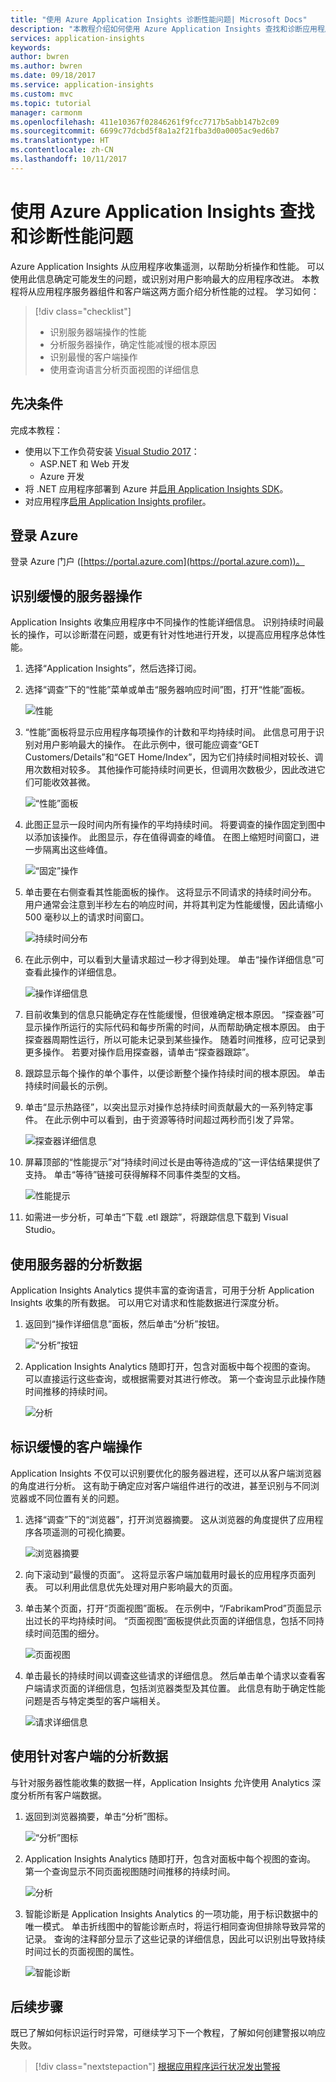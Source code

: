 ```yaml
---
title: "使用 Azure Application Insights 诊断性能问题| Microsoft Docs"
description: "本教程介绍如何使用 Azure Application Insights 查找和诊断应用程序中的性能问题。"
services: application-insights
keywords: 
author: bwren
ms.author: bwren
ms.date: 09/18/2017
ms.service: application-insights
ms.custom: mvc
ms.topic: tutorial
manager: carmonm
ms.openlocfilehash: 411e10367f02846261f9fcc7717b5abb147b2c09
ms.sourcegitcommit: 6699c77dcbd5f8a1a2f21fba3d0a0005ac9ed6b7
ms.translationtype: HT
ms.contentlocale: zh-CN
ms.lasthandoff: 10/11/2017
---
```

# <a name="find-and-diagnose-performance-issues-with-azure-application-insights"></a>使用 Azure Application Insights 查找和诊断性能问题

Azure Application Insights 从应用程序收集遥测，以帮助分析操作和性能。  可以使用此信息确定可能发生的问题，或识别对用户影响最大的应用程序改进。  本教程将从应用程序服务器组件和客户端这两方面介绍分析性能的过程。  学习如何：

> [!div class="checklist"]
> * 识别服务器端操作的性能
> * 分析服务器操作，确定性能减慢的根本原因
> * 识别最慢的客户端操作
> * 使用查询语言分析页面视图的详细信息


## <a name="prerequisites"></a>先决条件

完成本教程：

- 使用以下工作负荷安装 [Visual Studio 2017](https://www.visualstudio.com/downloads/)：
    - ASP.NET 和 Web 开发
    - Azure 开发
- 将 .NET 应用程序部署到 Azure 并[启用 Application Insights SDK](app-insights-asp-net.md)。
- 对应用程序[启用 Application Insights profiler](app-insights-profiler.md#enable-the-profiler)。 

## <a name="log-in-to-azure"></a>登录 Azure
登录 Azure 门户 ([https://portal.azure.com](https://portal.azure.com))。

## <a name="identify-slow-server-operations"></a>识别缓慢的服务器操作 
Application Insights 收集应用程序中不同操作的性能详细信息。  识别持续时间最长的操作，可以诊断潜在问题，或更有针对性地进行开发，以提高应用程序总体性能。 

1. 选择“Application Insights”，然后选择订阅。  
1. 选择“调查”下的“性能”菜单或单击“服务器响应时间”图，打开“性能”面板。

    ![性能](media/app-insights-tutorial-performance/performance.png)

2. “性能”面板将显示应用程序每项操作的计数和平均持续时间。  此信息可用于识别对用户影响最大的操作。 在此示例中，很可能应调查“GET Customers/Details”和“GET Home/Index”，因为它们持续时间相对较长、调用次数相对较多。  其他操作可能持续时间更长，但调用次数极少，因此改进它们可能收效甚微。  

    ![“性能”面板](media/app-insights-tutorial-performance/performance-blade.png)

3. 此图正显示一段时间内所有操作的平均持续时间。  将要调查的操作固定到图中以添加该操作。  此图显示，存在值得调查的峰值。  在图上缩短时间窗口，进一步隔离出这些峰值。

    ![“固定”操作](media/app-insights-tutorial-performance/pin-operations.png)

4.  单击要在右侧查看其性能面板的操作。 这将显示不同请求的持续时间分布。  用户通常会注意到半秒左右的响应时间，并将其判定为性能缓慢，因此请缩小 500 毫秒以上的请求时间窗口。  

    ![持续时间分布](media/app-insights-tutorial-performance/duration-distribution.png)
  
5.  在此示例中，可以看到大量请求超过一秒才得到处理。 单击“操作详细信息”可查看此操作的详细信息。

    ![操作详细信息](media/app-insights-tutorial-performance/operation-details.png)
    
6.  目前收集到的信息只能确定存在性能缓慢，但很难确定根本原因。  “探查器”可显示操作所运行的实际代码和每步所需的时间，从而帮助确定根本原因。 由于探查器周期性运行，所以可能未记录到某些操作。  随着时间推移，应可记录到更多操作。  若要对操作启用探查器，请单击“探查器跟踪”。
5.  跟踪显示每个操作的单个事件，以便诊断整个操作持续时间的根本原因。  单击持续时间最长的示例。
6.  单击“显示热路径”，以突出显示对操作总持续时间贡献最大的一系列特定事件。  在此示例中可以看到，由于资源等待时间超过两秒而引发了异常。

    ![探查器详细信息](media/app-insights-tutorial-performance/profiler-details.png)

7.  屏幕顶部的“性能提示”对“持续时间过长是由等待造成的”这一评估结果提供了支持。  单击“等待”链接可获得解释不同事件类型的文档。

    ![性能提示](media/app-insights-tutorial-performance/performance-tip.png)

8.  如需进一步分析，可单击“下载 .etl 跟踪”，将跟踪信息下载到 Visual Studio。

## <a name="use-analytics-data-for-server"></a>使用服务器的分析数据
Application Insights Analytics 提供丰富的查询语言，可用于分析 Application Insights 收集的所有数据。  可以用它对请求和性能数据进行深度分析。

1. 返回到“操作详细信息”面板，然后单击“分析”按钮。

    ![“分析”按钮](media/app-insights-tutorial-performance/server-analytics-button.png)

2. Application Insights Analytics 随即打开，包含对面板中每个视图的查询。  可以直接运行这些查询，或根据需要对其进行修改。  第一个查询显示此操作随时间推移的持续时间。
    
    ![分析](media/app-insights-tutorial-performance/server-analytics.png)


## <a name="identify-slow-client-operations"></a>标识缓慢的客户端操作 
Application Insights 不仅可以识别要优化的服务器进程，还可以从客户端浏览器的角度进行分析。  这有助于确定应对客户端组件进行的改进，甚至识别与不同浏览器或不同位置有关的问题。 

1. 选择“调查”下的“浏览器”，打开浏览器摘要。  这从浏览器的角度提供了应用程序各项遥测的可视化摘要。

    ![浏览器摘要](media/app-insights-tutorial-performance/browser-summary.png)
 
2.  向下滚动到“最慢的页面”。  这将显示客户端加载用时最长的应用程序页面列表。  可以利用此信息优先处理对用户影响最大的页面。
3.  单击某个页面，打开“页面视图”面板。  在示例中，“/FabrikamProd”页面显示出过长的平均持续时间。  “页面视图”面板提供此页面的详细信息，包括不同持续时间范围的细分。

    ![页面视图](media/app-insights-tutorial-performance/page-view.png)
 
4.  单击最长的持续时间以调查这些请求的详细信息。  然后单击单个请求以查看客户端请求页面的详细信息，包括浏览器类型及其位置。  此信息有助于确定性能问题是否与特定类型的客户端相关。

    ![请求详细信息](media/app-insights-tutorial-performance/request-details.png) 

## <a name="use-analytics-data-for-client"></a>使用针对客户端的分析数据
与针对服务器性能收集的数据一样，Application Insights 允许使用 Analytics 深度分析所有客户端数据。

1. 返回到浏览器摘要，单击“分析”图标。

    ![“分析”图标](media/app-insights-tutorial-performance/client-analytics-icon.png)

2. Application Insights Analytics 随即打开，包含对面板中每个视图的查询。 第一个查询显示不同页面视图随时间推移的持续时间。

    ![分析](media/app-insights-tutorial-performance/client-analytics.png)

3.  智能诊断是 Application Insights Analytics 的一项功能，用于标识数据中的唯一模式。  单击折线图中的智能诊断点时，将运行相同查询但排除导致异常的记录。  查询的注释部分显示了这些记录的详细信息，因此可以识别出导致持续时间过长的页面视图的属性。

    ![智能诊断](media/app-insights-tutorial-performance/client-smart-diagnostics.png)


## <a name="next-steps"></a>后续步骤
既已了解如何标识运行时异常，可继续学习下一个教程，了解如何创建警报以响应失败。

> [!div class="nextstepaction"]
> [根据应用程序运行状况发出警报](app-insights-tutorial-alert.md)
